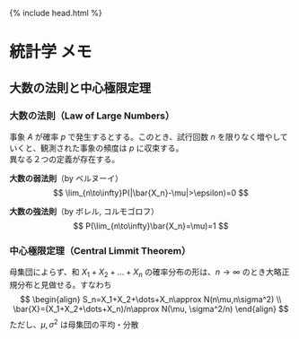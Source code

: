 {% include head.html %}

# 統計学 メモ

## 大数の法則と中心極限定理
### 大数の法則（Law of Large Numbers）
事象 $A$ が確率 $p$ で発生するとする。このとき、試行回数 $n$ を限りなく増やしていくと、観測された事象の頻度は $p$ に収束する。  
異なる２つの定義が存在する。

**大数の弱法則**（by ベルヌーイ）
$$
\lim_{n\to\infty}P(|\bar{X_n}-\mu|>\epsilon)=0
$$

**大数の強法則**（by ボレル, コルモゴロフ）
$$
P(\lim_{n\to\infty}\bar{X_n}=\mu)=1
$$

### 中心極限定理（Central Limmit Theorem）  
母集団によらず、和 $X_1+X_2+\dots+X_n$ の確率分布の形は、$n\rightarrow\infty$ のとき大略正規分布と見做せる。すなわち
$$
\begin{align}
  S_n=X_1+X_2+\dots+X_n\approx N(n\mu,n\sigma^2) \\
  \bar{X}=(X_1+X_2+\dots+X_n)/n\approx N(\mu, \sigma^2/n)
\end{align}
$$
ただし、$\mu, \sigma^2$ は母集団の平均・分散
